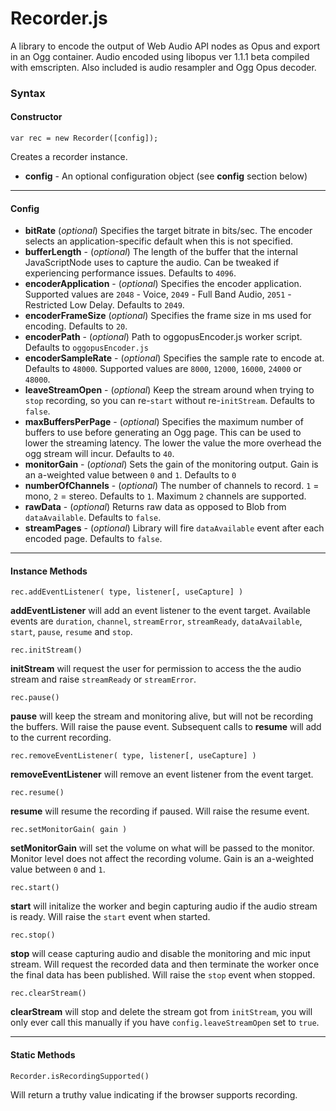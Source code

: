 # Recorder.js

A library to encode the output of Web Audio API nodes as Opus and export in an Ogg container. Audio encoded using libopus ver 1.1.1 beta compiled with emscripten. Also included is audio resampler and Ogg Opus decoder.

### Syntax
#### Constructor
    var rec = new Recorder([config]);

Creates a recorder instance.

- **config** - An optional configuration object (see **config** section below)


---------
#### Config

- **bitRate** (*optional*) Specifies the target bitrate in bits/sec. The encoder selects an application-specific default when this is not specified.
- **bufferLength** - (*optional*) The length of the buffer that the internal JavaScriptNode uses to capture the audio. Can be tweaked if experiencing performance issues. Defaults to `4096`.
- **encoderApplication** - (*optional*) Specifies the encoder application. Supported values are `2048` - Voice, `2049` - Full Band Audio, `2051` - Restricted Low Delay. Defaults to `2049`.
- **encoderFrameSize** (*optional*) Specifies the frame size in ms used for encoding. Defaults to `20`.
- **encoderPath** - (*optional*) Path to oggopusEncoder.js worker script. Defaults to `oggopusEncoder.js`
- **encoderSampleRate** - (*optional*) Specifies the sample rate to encode at. Defaults to `48000`. Supported values are `8000`, `12000`, `16000`, `24000` or `48000`.
- **leaveStreamOpen** - (*optional*) Keep the stream around when trying to `stop` recording, so you can re-`start` without re-`initStream`. Defaults to `false`.
- **maxBuffersPerPage** - (*optional*) Specifies the maximum number of buffers to use before generating an Ogg page. This can be used to lower the streaming latency. The lower the value the more overhead the ogg stream will incur. Defaults to `40`.
- **monitorGain** - (*optional*) Sets the gain of the monitoring output. Gain is an a-weighted value between `0` and `1`. Defaults to `0`
- **numberOfChannels** - (*optional*) The number of channels to record. `1` = mono, `2` = stereo. Defaults to `1`. Maximum `2` channels are supported.
- **rawData** - (*optional*) Returns raw data as opposed to Blob from `dataAvailable`. Defaults to `false`.
- **streamPages** - (*optional*) Library will fire `dataAvailable` event after each encoded page. Defaults to `false`.


---------
#### Instance Methods

    rec.addEventListener( type, listener[, useCapture] )

**addEventListener** will add an event listener to the event target. Available events are `duration`, `channel`, `streamError`, `streamReady`, `dataAvailable`, `start`, `pause`, `resume` and `stop`.

    rec.initStream()

**initStream** will request the user for permission to access the the audio stream and raise `streamReady` or `streamError`.

    rec.pause()

**pause** will keep the stream and monitoring alive, but will not be recording the buffers. Will raise the pause event. Subsequent calls to **resume** will add to the current recording.

    rec.removeEventListener( type, listener[, useCapture] )

**removeEventListener** will remove an event listener from the event target.

    rec.resume()

**resume** will resume the recording if paused. Will raise the resume event.

    rec.setMonitorGain( gain )

**setMonitorGain** will set the volume on what will be passed to the monitor. Monitor level does not affect the recording volume. Gain is an a-weighted value between `0` and `1`.

    rec.start()

**start** will initalize the worker and begin capturing audio if the audio stream is ready. Will raise the `start` event when started.

    rec.stop()

**stop** will cease capturing audio and disable the monitoring and mic input stream. Will request the recorded data and then terminate the worker once the final data has been published. Will raise the `stop` event when stopped.

    rec.clearStream()

**clearStream** will stop and delete the stream got from `initStream`, you will only ever call this manually if you have `config.leaveStreamOpen` set to `true`.


---------
#### Static Methods

    Recorder.isRecordingSupported()

Will return a truthy value indicating if the browser supports recording.
